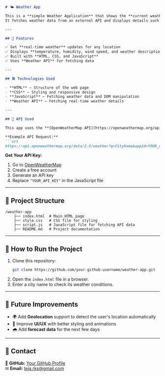  ```md
# 🌤️ Weather App  

This is a **simple Weather Application** that shows the **current weather conditions** for a given location.  
It fetches weather data from an external API and displays details such as **temperature, humidity, wind speed, and weather description**.  

---

## 📌 Features  

✅ Get **real-time weather** updates for any location  
✅ Displays **temperature, humidity, wind speed, and weather description**  
✅ Built with **HTML, CSS, and JavaScript**  
✅ Uses **Weather API** for fetching data  

---

## 🛠️ Technologies Used  

- **HTML** – Structure of the web page  
- **CSS** – Styling and responsive design  
- **JavaScript** – Fetching weather data and DOM manipulation  
- **Weather API** – Fetching real-time weather details  

---

## 🔑 API Used  

This app uses the **[OpenWeatherMap API](https://openweathermap.org/api)** to fetch weather data.  

**Example API Request:**  
```url
https://api.openweathermap.org/data/2.5/weather?q=CityName&appid=YOUR_API_KEY&units=metric
```

**Get Your API Key:**  
1. Go to [OpenWeatherMap](https://home.openweathermap.org/users/sign_up)  
2. Create a free account  
3. Generate an API key  
4. Replace `"YOUR_API_KEY"` in the JavaScript file  

---

## 📂 Project Structure  

```
/weather-app
    ├── index.html  # Main HTML page
    ├── style.css   # CSS file for styling
    ├── script.js   # JavaScript file for fetching API data
    ├── README.md   # Project documentation
```

---

## 🚀 How to Run the Project  

1. Clone this repository:  
   ```bash
   git clone https://github.com/your-github-username/weather-app.git
   ```
2. Open the `index.html` file in a browser.  
3. Enter a city name to check its weather conditions.  
---

## 🔮 Future Improvements  

- 🌍 Add **Geolocation** support to detect the user's location automatically  
- 🎨 Improve **UI/UX** with better styling and animations  
- 🌧️ Add **forecast data** for the next few days  

---

## 📩 Contact  

🔗 **GitHub:** [Your GitHub Profile](https://github.com/teja-rks)  
✉ **Email:** teja.rks@gmail.com  
